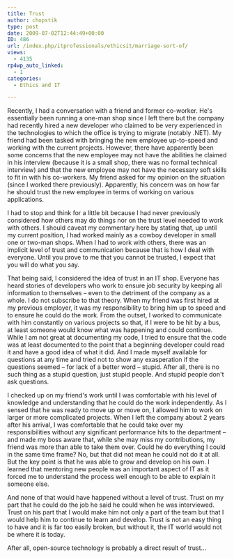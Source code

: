 ```yaml
---
title: Trust
author: chopstik
type: post
date: 2009-07-02T12:44:49+00:00
ID: 486
url: /index.php/itprofessionals/ethicsit/marriage-sort-of/
views:
  - 4135
rp4wp_auto_linked:
  - 1
categories:
  - Ethics and IT

---
```

Recently, I had a conversation with a friend and former co-worker. He's essentially been running a one-man shop since I left there but the company had recently hired a new developer who claimed to be very experienced in the technologies to which the office is trying to migrate (notably .NET). My friend had been tasked with bringing the new employee up-to-speed and working with the current projects. However, there have apparently been some concerns that the new employee may not have the abilities he claimed in his interview (because it is a small shop, there was no formal technical interview) and that the new employee may not have the necessary soft skills to fit in with his co-workers. My friend asked for my opinion on the situation (since I worked there previously). Apparently, his concern was on how far he should trust the new employee in terms of working on various applications.

I had to stop and think for a little bit because I had never previously considered how others may do things nor on the trust level needed to work with others. I should caveat my commentary here by stating that, up until my current position, I had worked mainly as a cowboy developer in small one or two-man shops. When I had to work with others, there was an implicit level of trust and communication because that is how I deal with everyone. Until you prove to me that you cannot be trusted, I expect that you will do what you say.

That being said, I considered the idea of trust in an IT shop. Everyone has heard stories of developers who work to ensure job security by keeping all information to themselves &#8211; even to the detriment of the company as a whole. I do not subscribe to that theory. When my friend was first hired at my previous employer, it was my responsibility to bring him up to speed and to ensure he could do the work. From the outset, I worked to communicate with him constantly on various projects so that, if I were to be hit by a bus, at least someone would know what was happening and could continue. While I am not great at documenting my code, I tried to ensure that the code was at least documented to the point that a beginning developer could read it and have a good idea of what it did. And I made myself available for questions at any time and tried not to show any exasperation if the questions seemed &#8211; for lack of a better word &#8211; stupid. After all, there is no such thing as a stupid question, just stupid people. And stupid people don't ask questions.

I checked up on my friend's work until I was comfortable with his level of knowledge and understanding that he could do the work independently. As I sensed that he was ready to move up or move on, I allowed him to work on larger or more complicated projects. When I left the company about 2 years after his arrival, I was comfortable that he could take over my responsibilities without any significant performance hits to the department &#8211; and made my boss aware that, while she may miss my contributions, my friend was more than able to take them over. Could he do everything I could in the same time frame? No, but that did not mean he could not do it at all. But the key point is that he was able to grow and develop on his own. I learned that mentoring new people was an important aspect of IT as it forced me to understand the process well enough to be able to explain it someone else.

And none of that would have happened without a level of trust. Trust on my part that he could do the job he said he could when he was interviewed. Trust on his part that I would make him not only a part of the team but that I would help him to continue to learn and develop. Trust is not an easy thing to have and it is far too easily broken, but without it, the IT world would not be where it is today. 

After all, open-source technology is probably a direct result of trust…
